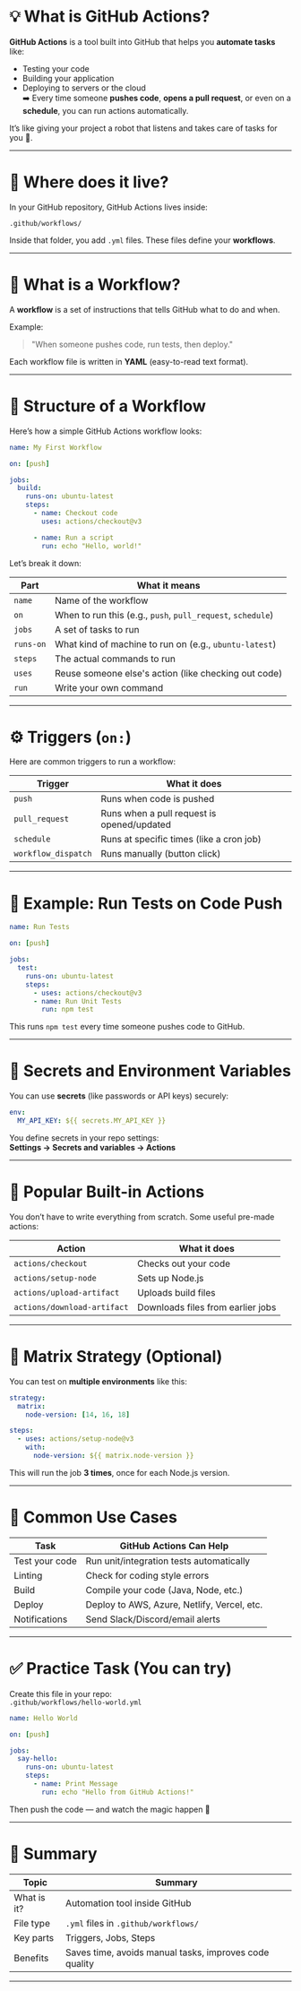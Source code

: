 # 💡 What is GitHub Actions?

**GitHub Actions** is a tool built into GitHub that helps you **automate tasks** like:
- Testing your code
- Building your application
- Deploying to servers or the cloud  
➡️ Every time someone **pushes code**, **opens a pull request**, or even on a **schedule**, you can run actions automatically.

It’s like giving your project a robot that listens and takes care of tasks for you 🤖.

---

# 📂 Where does it live?

In your GitHub repository, GitHub Actions lives inside:
```
.github/workflows/
```

Inside that folder, you add `.yml` files. These files define your **workflows**.

---

# 🔄 What is a Workflow?

A **workflow** is a set of instructions that tells GitHub what to do and when.

Example:  
> "When someone pushes code, run tests, then deploy."

Each workflow file is written in **YAML** (easy-to-read text format).

---

# 🧱 Structure of a Workflow

Here’s how a simple GitHub Actions workflow looks:

```yaml
name: My First Workflow

on: [push]

jobs:
  build:
    runs-on: ubuntu-latest
    steps:
      - name: Checkout code
        uses: actions/checkout@v3

      - name: Run a script
        run: echo "Hello, world!"
```

Let’s break it down:

| Part | What it means |
|------|----------------|
| `name` | Name of the workflow |
| `on` | When to run this (e.g., `push`, `pull_request`, `schedule`) |
| `jobs` | A set of tasks to run |
| `runs-on` | What kind of machine to run on (e.g., `ubuntu-latest`) |
| `steps` | The actual commands to run |
| `uses` | Reuse someone else's action (like checking out code) |
| `run` | Write your own command |

---

# ⚙️ Triggers (`on:`)

Here are common triggers to run a workflow:

| Trigger | What it does |
|--------|---------------|
| `push` | Runs when code is pushed |
| `pull_request` | Runs when a pull request is opened/updated |
| `schedule` | Runs at specific times (like a cron job) |
| `workflow_dispatch` | Runs manually (button click) |

---

# 🧪 Example: Run Tests on Code Push

```yaml
name: Run Tests

on: [push]

jobs:
  test:
    runs-on: ubuntu-latest
    steps:
      - uses: actions/checkout@v3
      - name: Run Unit Tests
        run: npm test
```

This runs `npm test` every time someone pushes code to GitHub.

---

# 🔐 Secrets and Environment Variables

You can use **secrets** (like passwords or API keys) securely:

```yaml
env:
  MY_API_KEY: ${{ secrets.MY_API_KEY }}
```

You define secrets in your repo settings:  
**Settings → Secrets and variables → Actions**

---

# 🧩 Popular Built-in Actions

You don’t have to write everything from scratch. Some useful pre-made actions:

| Action | What it does |
|--------|--------------|
| `actions/checkout` | Checks out your code |
| `actions/setup-node` | Sets up Node.js |
| `actions/upload-artifact` | Uploads build files |
| `actions/download-artifact` | Downloads files from earlier jobs |

---

# 🤝 Matrix Strategy (Optional)

You can test on **multiple environments** like this:

```yaml
strategy:
  matrix:
    node-version: [14, 16, 18]

steps:
  - uses: actions/setup-node@v3
    with:
      node-version: ${{ matrix.node-version }}
```

This will run the job **3 times**, once for each Node.js version.

---

# 🧪 Common Use Cases

| Task | GitHub Actions Can Help |
|------|--------------------------|
| Test your code | Run unit/integration tests automatically |
| Linting | Check for coding style errors |
| Build | Compile your code (Java, Node, etc.) |
| Deploy | Deploy to AWS, Azure, Netlify, Vercel, etc. |
| Notifications | Send Slack/Discord/email alerts |

---

# ✅ Practice Task (You can try)

Create this file in your repo:  
`.github/workflows/hello-world.yml`

```yaml
name: Hello World

on: [push]

jobs:
  say-hello:
    runs-on: ubuntu-latest
    steps:
      - name: Print Message
        run: echo "Hello from GitHub Actions!"
```

Then push the code — and watch the magic happen 💫

---

# 📌 Summary

| Topic | Summary |
|-------|---------|
| What is it? | Automation tool inside GitHub |
| File type | `.yml` files in `.github/workflows/` |
| Key parts | Triggers, Jobs, Steps |
| Benefits | Saves time, avoids manual tasks, improves code quality |

---

